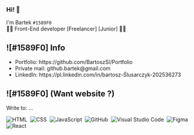 
### Hi! 👋
I'm Bartek `#1589F0`
</br>
👩‍🎓 Front-End developer [Freelancer] [Junior] 👩‍💻
</br>
## ![#1589F0] Info 
<ul>
<li> Portfolio: https://github.com/BartoszSl/Portfolio </li>
<li> Private mail: github.bartek@gmail.com </li>
<li> LinkedIn: https://pl.linkedin.com/in/bartosz-Ślusarczyk-202536273 </li>
</ul>

## ![#1589F0] (Want website ?)
Write to: ... 

![HTML](https://img.shields.io/badge/HTML5-E34F26.svg?style=for-the-badge&logo=HTML5&logoColor=white)&nbsp;
![CSS](https://img.shields.io/badge/CSS3-1572B6.svg?style=for-the-badge&logo=CSS3&logoColor=white)&nbsp;
![JavaScript](https://img.shields.io/badge/JavaScript-F7DF1E.svg?style=for-the-badge&logo=JavaScript&logoColor=black)&nbsp;
![GitHub](https://img.shields.io/badge/GitHub-181717.svg?style=for-the-badge&logo=GitHub&logoColor=white)&nbsp;
![Visual Studio Code](https://img.shields.io/badge/Visual%20Studio%20Code-007ACC.svg?style=for-the-badge&logo=Visual-Studio-Code&logoColor=white)&nbsp;
![Figma](https://img.shields.io/badge/Figma-F24E1E?style=for-the-badge&logo=figma&logoColor=white)&nbsp;
![React](https://img.shields.io/badge/React-20232A?style=for-the-badge&logo=react&logoColor=61DAFB)&nbsp;
